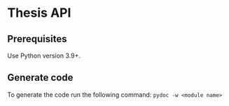 # Thesis API

## Prerequisites

Use Python version 3.9+.

## Generate code

To generate the code run the following command: `pydoc -w <module name>`
